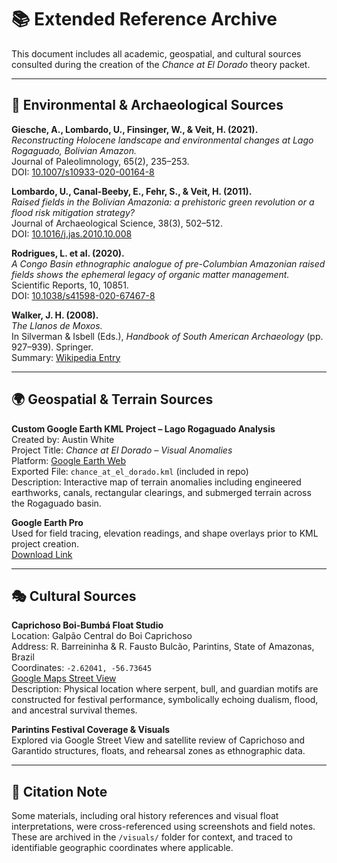 # 📚 Extended Reference Archive
This document includes all academic, geospatial, and cultural sources consulted during the creation of the *Chance at El Dorado* theory packet.

---

## 🔬 Environmental & Archaeological Sources

**Giesche, A., Lombardo, U., Finsinger, W., & Veit, H. (2021).**  
*Reconstructing Holocene landscape and environmental changes at Lago Rogaguado, Bolivian Amazon.*  
Journal of Paleolimnology, 65(2), 235–253.  
DOI: [10.1007/s10933-020-00164-8](https://doi.org/10.1007/s10933-020-00164-8)

**Lombardo, U., Canal-Beeby, E., Fehr, S., & Veit, H. (2011).**  
*Raised fields in the Bolivian Amazonia: a prehistoric green revolution or a flood risk mitigation strategy?*  
Journal of Archaeological Science, 38(3), 502–512.  
DOI: [10.1016/j.jas.2010.10.008](https://doi.org/10.1016/j.jas.2010.10.008)

**Rodrigues, L. et al. (2020).**  
*A Congo Basin ethnographic analogue of pre-Columbian Amazonian raised fields shows the ephemeral legacy of organic matter management.*  
Scientific Reports, 10, 10851.  
DOI: [10.1038/s41598-020-67467-8](https://doi.org/10.1038/s41598-020-67467-8)

**Walker, J. H. (2008).**  
*The Llanos de Moxos.*  
In Silverman & Isbell (Eds.), *Handbook of South American Archaeology* (pp. 927–939). Springer.  
Summary: [Wikipedia Entry](https://en.wikipedia.org/wiki/Llanos_de_Moxos_(archaeology))

---

## 🌍 Geospatial & Terrain Sources

**Custom Google Earth KML Project – Lago Rogaguado Analysis**  
Created by: Austin White  
Project Title: *Chance at El Dorado – Visual Anomalies*  
Platform: [Google Earth Web](https://earth.google.com/web/)  
Exported File: `chance_at_el_dorado.kml` (included in repo)  
Description: Interactive map of terrain anomalies including engineered earthworks, canals, rectangular clearings, and submerged terrain across the Rogaguado basin.

**Google Earth Pro**  
Used for field tracing, elevation readings, and shape overlays prior to KML project creation.  
[Download Link](https://www.google.com/earth/versions/#earth-pro)

---

## 🎭 Cultural Sources

**Caprichoso Boi-Bumbá Float Studio**  
Location: Galpão Central do Boi Caprichoso  
Address: R. Barreininha & R. Fausto Bulcão, Parintins, State of Amazonas, Brazil  
Coordinates: `-2.62041, -56.73645`  
[Google Maps Street View](https://www.google.com/maps/place/Galp%C3%A3o+Central+do+Boi+Caprichoso/@-2.62041,-56.73645,21z)  
Description: Physical location where serpent, bull, and guardian motifs are constructed for festival performance, symbolically echoing dualism, flood, and ancestral survival themes.

**Parintins Festival Coverage & Visuals**  
Explored via Google Street View and satellite review of Caprichoso and Garantido structures, floats, and rehearsal zones as ethnographic data.

---

## 🔖 Citation Note
Some materials, including oral history references and visual float interpretations, were cross-referenced using screenshots and field notes. These are archived in the `/visuals/` folder for context, and traced to identifiable geographic coordinates where applicable.

